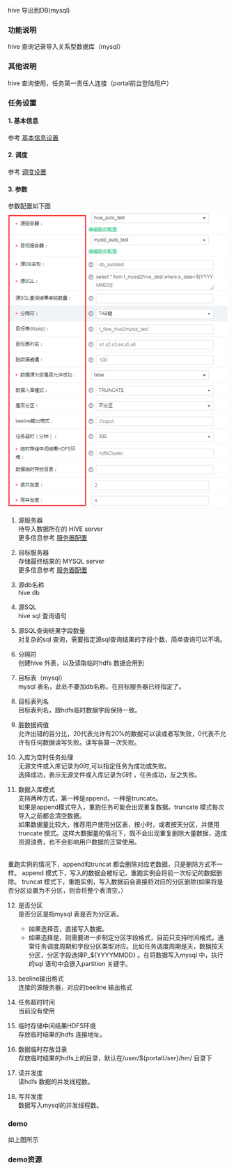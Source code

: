 hive 导出到DB(mysql)

### 功能说明
hive 查询记录导入关系型数据库（mysql）

### 其他说明
hive 查询使用，任务第一责任人连接（portal前台登陆用户）

### 任务设置
#### 1. 基本信息  
参考 [基本信息设置](/workflow/workflow/runnerBasicInfo.md)  
#### 2. 调度  
参考 [调度设置](/workflow/workflow/runnerCycle.md)  

#### 3. 参数
参数配置如下图  
![hive2mysql](/workflow/workflow/images/hive2mysql.png)

1. 源服务器  
待导入数据所在的 HIVE server  
更多信息参考 [服务器配置](/workflow/services/readme.md)

2. 目标服务器  
存储最终结果的 MYSQL server   
更多信息参考 [服务器配置](/workflow/services/readme.md)

3. 源db名称  
hive db

4. 源SQL  
hive sql 查询语句  

5. 源SQL查询结果字段数量  
对复杂的sql 查询，需要指定源sql查询结果的字段个数，简单查询可以不填。  

6. 分隔符  
创建hive 外表，以及读取临时hdfs 数据会用到

7. 目标表（mysql）  
mysql 表名，此处不要加db名称，在目标服务器已经指定了。  

8. 目标表列名  
目标表列名，跟hdfs临时数据字段保持一致。 

9. 脏数据阀值  
允许出错的百分比，20代表允许有20%的数据可以读或者写失败，0代表不允许有任何数据读写失败。读写各算一次失败。

11. 入库为空时任务处理  
无源文件或入库记录为0时,可以指定任务为成功或失败。   
选择成功，表示无源文件或入库记录为0时 ，任务成功，反之失败。  

12. 数据入库模式  
支持两种方式，第一种是append，一种是truncate。  
如果是append模式导入，重跑任务可能会出现重复数据。truncate 模式每次导入之前都会清空数据。  
如果数据量比较大，推荐用户使用分区表，按小时，或者按天分区，并使用truncate 模式。这样大数据量的情况下，既不会出现重复删除大量数据，造成资源浪费，也不会影响用户数据的正常使用。  
<br>
重跑实例的情况下，append和truncat 都会删除对应老数据，只是删除方式不一样。  
append 模式下，写入的数据会被标记，重跑实例会将前一次标记的数据删除。  
truncat 模式下，重跑实例，写入数据前会直接将对应的分区删除(如果将是否分区设置为不分区，则会将整个表清空。）


12. 是否分区  
是否分区是指mysql 表是否为分区表。  
    * 如果选择否，直接写入数据。  
    * 如果选择是，则需要进一步制定分区字段格式，目前只支持时间格式，通常任务调度周期和字段分区类型对应。比如任务调度周期是天，数据按天分区，分区字段选择P_${YYYYMMDD} 。在将数据写入mysql 中，执行的sql 语句中会嵌入partition 关键字。  

13. beeline输出格式  
连接的源服务器，对应的beeline 输出格式

14. 任务超时时间  
当前没有使用

15. 临时存储中间结果HDFS环境  
存放临时结果的hdfs 连接地址。

16. 数据临时存放目录  
存放临时结果的hdfs上的目录，默认在/user/${portalUser}/hm/ 目录下

11. 读并发度  
读hdfs 数据的并发线程数。

12. 写并发度  
数据写入mysql的并发线程数。 

### demo
如上图所示

### demo资源
